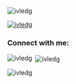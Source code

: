 <p align="left"> <img src="https://komarev.com/ghpvc/?username=ivledg&label=Profile%20views&color=0e75b6&style=flat" alt="ivledg" /> </p>

<p align="left"> <a href="https://github.com/ryo-ma/github-profile-trophy"><img src="https://github-profile-trophy.vercel.app/?username=ivledg" alt="ivledg" /></a> </p>


<h3 align="left">Connect with me:</h3>
<p align="left">

<p><img align="left" src="https://github-readme-stats.vercel.app/api/top-langs?username=ivledg&show_icons=true&locale=en&layout=compact" alt="ivledg" /></p>

<p>&nbsp;<img align="center" src="https://github-readme-stats.vercel.app/api?username=ivledg&show_icons=true&locale=en" alt="ivledg" /></p>

<p><img align="center" src="https://github-readme-streak-stats.herokuapp.com/?user=ivledg&" alt="ivledg" /></p>

